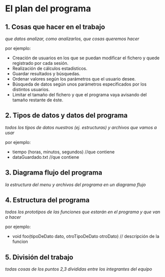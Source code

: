 # El plan del programa

## 1. Cosas que hacer en el trabajo
*que datos analizar, como analizarlos, que cosas queremos hacer*

por ejemplo:
  - Creación de usuarios en los que se puedan modificar el fichero y quede registrado por cada sesión.
  - Realización de cálculos estadísticos.
  - Guardar resultados y búsquedas.
  - Ordenar valores según los parámetros que el usuario desee. 
  - Búsqueda de datos según unos parámetros especificados por los distintos usuarios. 
  - Limitar el tamaño del fichero y que el programa vaya avisando del tamaño restante de éste. 



## 2. Tipos de datos y datos del programa
*todos los tipos de datos nuestros (ej. estructuras) y archivos que vamos a usar*

por ejemplo:
  - tiempo (horas, minutos, segundos) //que contiene
  - dataGuardado.txt //que contiene

## 3. Diagrama flujo del programa
*la estructura del menu y archivos del programa en un diagrama flujo*

## 4. Estructura del programa
*todos los prototipos de las funciones que estarán en el programa y que van a hacer*

por ejemplo:
  - void foo(tipoDeDato dato, otroTipoDeDato otroDato) // descripción de la funcion



## 5. División del trabajo
*todas cosas de los puntos 2,3 divididas entre los integrantes del equípo*
